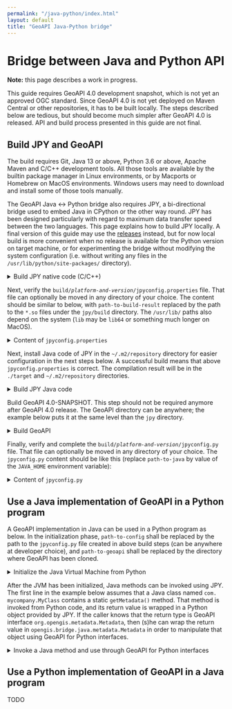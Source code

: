 ```yaml
---
permalink: "/java-python/index.html"
layout: default
title: "GeoAPI Java-Python bridge"
---
```

<h1>Bridge between Java and Python API</h1>

<div class="bg-red-100 border border-red-400 text-red-700 px-4 py-3 my-4 rounded relative" role="alert">
  <strong class="font-bold">Note:</strong>
  <span class="block sm:inline">this page describes a work in progress.</span>
</div>

<p>
  This guide requires GeoAPI 4.0 development snapshot, which is not yet an approved OGC standard.
  Since GeoAPI 4.0 is not yet deployed on Maven Central or other repositories, it has to be built locally.
  The steps described below are tedious, but should become much simpler after GeoAPI 4.0 is released.
  API and build process presented in this guide are not final.
</p>

<h2>Build JPY and GeoAPI</h2>

<p>
  The build requires Git, Java 13 or above, Python 3.6 or above, Apache Maven and C/C++ development tools.
  All those tools are available by the builtin package manager in Linux environments,
  or by Macports or Homebrew on MacOS environments.
  Windows users may need to download and install some of those tools manually.
</p>

<p>
  The GeoAPI Java ↔ Python bridge also requires <abbr>JPY</abbr>, a bi-directional bridge used to embed Java
  in CPython or the other way round. <abbr>JPY</abbr> has been designed particularly with regard to maximum
  data transfer speed between the two languages. This page explains how to build <abbr>JPY</abbr> locally.
  A final version of this guide may use the <a href="https://github.com/bcdev/jpy/releases">releases</a> instead,
  but for now local build is more convenient when no release is available for the Python version on target machine,
  or for experimenting the bridge without modifying the system configuration
  (i.e. without writing any files in the <code>/usr/lib/python/site-packages/</code> directory).
</p>

<!--
<details class="code">
  <summary>Install a <abbr>JPY</abbr> release</summary>
  <ul class="list-disc ml-4">
    <li class="my-1 text-justify">The <code>JAVA_HOME</code> environment variable shall reference the Java installation directory.</li>
    <li class="my-1 text-justify">Download a <a href="https://github.com/bcdev/jpy/releases">release from GitHub</a>.</li>
    <li class="my-1 text-justify">Execute <code>pip install jpy-<var>version-and-platform</var>.whl</code></li>
  </ul>
  <p>
    <code>jdl.cpython-*</code> and <code>jpy*</code> files will be installed in <code>/usr/lib/python3.6/site-packages/</code> directory
    (the exact path will vary depending on the platform or Python version). Open <code>jpyconfig.py</code> and verify that
    <code>java_home</code> et <code>jvm_dll</code> variables are paths to the right Java installation directory.
    Note that this file located in <code>site-packages</code> directory has precedence over
    the <code>JPY_PY_CONFIG</code> environment variable described later in this guide.
  </p>
</details>
-->

<details class="code">
  <summary>Build <abbr>JPY</abbr> native code (C/C++)</summary>
  <ul class="list-disc ml-4">
    <li class="my-1 text-justify">The <code>JAVA_HOME</code> environment variable shall reference the Java installation directory
        (required for locating <abbr title="Java Native Interface">JNI</abbr> files).</li>
    <li class="my-1 text-justify">Execute the following commands in a console:</li>
  </ul>
  <pre>git clone https://github.com/bcdev/jpy      # Needed only if not already cloned.
cd jpy
rm -r build target                          # Needed only if JPY has previously been built.
git checkout 0.9.0                          # If a more recent release is available, it may be worth to try.
python setup.py build maven                 # C/C++ compilation result will be in the ./build/ directory.</pre>
</details>

<p>
  Next, verify the <code>build/<var>platform-and-version</var>/jpyconfig.properties</code> file.
  That file can optionally be moved in any directory of your choice.
  The content should be similar to below, with <code>path-to-build-result</code> replaced
  by the path to the <code>*.so</code> files under the <code>jpy/build</code> directory.
<!--    If <abbr>JPY</abbr> has been installed from a release instead than built locally,
  then those <code>*.so</code> files are located in the <code>/usr/…/site-packages/</code> directory. -->
  The <code>/usr/lib/</code> paths also depend on the system (<code>lib</code> may be <code>lib64</code>
  or something much longer on MacOS).
</p>

<details class="code">
  <summary>Content of <code>jpyconfig.properties</code></summary>
  <pre>#
# This file is read by the JPY Java API (org.jpy.PyLib class) in order to find shared libraries.
# Its path can be given to Java by the "jpy.config" property, for example as below:
#
#     java -Djpy.config=/<var>path-to-this-file</var>/jpyconfig.properties
#
jpy.pythonExecutable = /usr/bin/python3        # All paths in this example depend on the system.
jpy.pythonPrefix     = /usr/lib/python3.6
jpy.pythonLib        = /usr/lib/libpython3.so
jpy.jpyLib           = /<var>path-to-build-result</var>/jpy.cpython-<var>version-and-platform</var>.so
jpy.jdlLib           = /<var>path-to-build-result</var>/jdl.cpython-<var>version-and-platform</var>.so
</pre>
</details>

<p>
  Next, install Java code of <abbr>JPY</abbr> in the <code>~/.m2/repository</code> directory
  for easier configuration in the next steps below.
  A successful build means that above <code>jpyconfig.properties</code> is correct.
  The compilation result will be in the <code>./target</code> and <code>~/.m2/repository</code> directories.
</p>

<details class="code">
  <summary>Build <abbr>JPY</abbr> Java code</summary>
  <ul class="list-disc ml-4">
      <li class="my-1 text-justify">Execute the following command in the <code>jpy</code> directory
        (replace <code>path-to-config/</code> by the actual path, can be relative or absolute):</li>
  </ul>
  <pre>mvn install -Djpy.config=<var>path-to-config</var>/jpyconfig.properties</pre>
</details>

<p>
  Build GeoAPI 4.0-SNAPSHOT. This step should not be required anymore after GeoAPI 4.0 release.
  The GeoAPI directory can be anywhere; the example below puts it at the same level
  than the <code>jpy</code> directory.
</p>

<details class="code">
  <summary>Build GeoAPI</summary>
  <pre>cd ..            # Or move to any other directory.
git clone https://github.com/opengeospatial/geoapi
cd geoapi
mvn install --activate-profiles python</pre>
</details>

<p>
  Finally, verify and complete the <code>build/<var>platform-and-version</var>/jpyconfig.py</code> file.
  That file can optionally be moved in any directory of your choice.
<!--    If <abbr>JPY</abbr> has been installed from a release, that file already exists in the <abbr>site-packages</abbr> directory
  and may be edited in-place (attempts to use a copy elsewhere seems to have no effect). -->
  The <code>jpyconfig.py</code> content should be like this
  (replace <code>path-to-java</code> by value of the <code>JAVA_HOME</code> environment variable):
</p>

<details class="code">
  <summary>Content of <code>jpyconfig.py</code></summary>
  <pre>#
# This file is read by the 'jpyutil' module in order to load and configure the JVM from Python.
#
java_home      = '<var>path-to-java</var>'
jvm_dll        = '<var>path-to-java</var>/lib/server/libjvm.so'
jvm_maxmem     = None
jvm_classpath  = ["<var>user-directory</var>/.m2/repository/javax/measure/unit-api/1.0/unit-api-1.0.jar",
            "<var>user-directory</var>/.m2/repository/org/opengis/geoapi-pending/4.0-SNAPSHOT/geoapi-pending-4.0-SNAPSHOT.jar",
            "<var>user-directory</var>/.m2/repository/org/opengis/bridge/geoapi-java-python/4.0-SNAPSHOT/geoapi-java-python-4.0-SNAPSHOT.jar",
            "<var>any additional JAR files required by the GeoAPI implementation to use.</var>"]
jvm_properties = {}</pre>
</details>

<h2>Use a Java implementation of GeoAPI in a Python program</h2>

<p>
  A GeoAPI implementation in Java can be used in a Python program as below.
  In the initialization phase, <code>path-to-config</code> shall be replaced by the path to the
  <code>jpyconfig.py</code> file created in above build steps (can be anywhere at developer choice),
  and <code>path-to-geoapi</code> shall be replaced by the directory where GeoAPI has been cloned.
</p>

<details class="code">
  <summary>Initialize the Java Virtual Machine from Python</summary>
  <pre>import jpyutil
jvm = jpyutil.init_jvm(config_file="<var>path-to-config</var>/jpyconfig.py")

import sys
sys.path.append('<var>path-to-geoapi</var>/target/python')</pre>
</details>

<p>
  After the <abbr>JVM</abbr> has been initialized, Java methods can be invoked using <abbr>JPY</abbr>.
  The first line in the example below assumes that a Java class named <code>com.​mycompany.​MyClass</code>
  contains a static <code>getMetadata()</code> method. That method is invoked from Python code,
  and its return value is wrapped in a Python object provided by <abbr>JPY</abbr>.
  If the caller knows that the return type is GeoAPI interface <code>org.​opengis.​metadata.​Metadata</code>,
  then (s)he can wrap the return value in <code>opengis.​bridge.​java.​metadata.​Metadata</code> in order to
  manipulate that object using GeoAPI for Python interfaces.
</p>

<details class="code">
  <summary>Invoke a Java method and use through GeoAPI for Python interfaces</summary>
<pre># Following line is implementation-specific.
jpy_object = jpy.get_type('com.mycompany.MyClass').getMetadata()

# Following line wraps the JPY object as an implementation of GeoAPI for Python interfaces.
md = opengis.bridge.java.metadata.Metadata(jpy_object)

# Following lines are the same for any implementation of GeoAPI for Python.
# All properties are derived from ISO 19115 specification.
axis0 = md.spatial_representation_info[0].axis_dimension_properties[0]
axis1 = md.spatial_representation_info[0].axis_dimension_properties[1]

print("Resource title:      ", md.identification_info[0].citation.title)
print("Resource scope:      ", md.metadata_scope[0].resource_scope)
print("Name of first axis:  ", axis0.dimension_name)
print("Size of first axis:  ", axis0.dimension_size)
print("Name of second axis: ", axis1.dimension_name)
print("Size of second axis: ", axis1.dimension_size)</pre>
</details>

<h2>Use a Python implementation of GeoAPI in a Java program</h2>

<p>
  TODO
</p>
